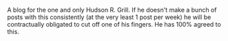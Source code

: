 A blog for the one and only Hudson R. Grill. If he doesn't make a bunch of posts with this consistently (at the very least 1 post per week) he will be contractually obligated to cut off one of his fingers. He has 100% agreed to this.
